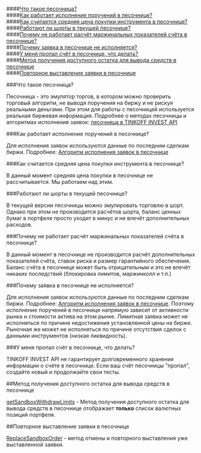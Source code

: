 ####[Что такое песочница?](#5.1)  
####[Как работает исполнение поручений в песочнице? ](#5.2)  
####[Как считается средняя цена покупки инструмента в песочнице?](#5.3)  
####[Работают ли шорты в текущей песочнице?](#5.4)  
####[Почему не работает расчёт маржинальных показателей счёта в песочнице?](#5.5)  
####[Почему заявка в песочнице не исполняется?](#5.6)  
####[У меня пропал счёт в песочнице, что делать?](#5.7)  
####[Метод получения доступного остатка для вывода средств в песочнице](#5.8)  
####[Повторное выставление заявки в песочнице](#5.9)  

###Что такое песочница? <a id="5.1"></a>  

Песочница - это эмулятор торгов, в котором можно проверить торговый алгоритм,
не выводя поручения на биржу и не рискуя реальными деньгами. При этом для работы с
песочницей используется реальная биржевая информация. Подробнее о методах песочницы
и алгоритмах исполнения заявок: [песочница в TINKOFF INVEST API](/investAPI/head-sandbox)

###Как работает исполнение поручений в песочнице? <a id="5.2"></a>  

Для исполнения заявок используются данные по последним сделкам биржи. Подробнее:
[Алгоритм исполнения заявок в песочнице](/investAPI/head-sandbox#orderexecute)

###Как считается средняя цена покупки инструмента в песочнице? <a id="5.3"></a>  

В данный момент средняя цена покупки в песочнице не рассчитывается. Мы работаем над этим.

###Работают ли шорты в текущей песочнице? <a id="5.4"></a>

В текущей версии песочницы можно эмулировать торговлю в шорт. Однако при этом не производится расчётов
шорта, баланс ценных бумаг в портфеле просто уходит в минус и не влечёт дополнительных расходов.

###Почему не работает расчёт маржинальных показателей счёта в песочнице? <a id="5.5"></a>  

В данный момент в песочнице не производится расчёт дополнительных показателей счёта, ставок риска и
размер гарантийного обеспечения. Баланс счёта в песочнице может быть отрицательным и это не влечёт
никаких последствий (блокировка лимитов, маржинколл и т.п.)

###Почему заявка в песочнице не исполняется? <a id="5.6"></a>  

Для исполнения заявок используются данные по последним сделкам биржи. Подробнее:
[Алгоритм исполнения заявок в песочнице](/investAPI/head-sandbox#orderexecute). Поэтому исполнение
поручений в песочнице напрямую зависит от активности рынка и стоимости актива на этом рынке.
Лимитная заявка может не исполняться по причине недостижения установленной цены на бирже. Рыночная же
может не исполняться по причине отсутствия сделок с данными инструментов (низкая ликвидность).

###У меня пропал счёт в песочнице, что делать? <a id="5.7"></a>  

TINKOFF INVEST API не гарантирует долговременного хранения информации о счёте в песочнице. Если ваш
счёт песочницы "пропал", создайте новый и продолжайте свои тесты. 

##Метод получения доступного остатка для вывода средств в песочнице <a id="5.8"></a>

[getSandboxWithdrawLimits](/investAPI/sandbox/#getsandboxwithdrawlimits) - Метод получения доступного остатка для вывода средств в песочнице
отображает **только** список валютных позиций портфеля.

##Повторное выставление заявки в песочнице <a id="5.9"></a>

[ReplaceSandboxOrder](/investAPI/sandbox/#replacesandboxorder) - метод отмены и повторного выставления уже выставленной заявки. 